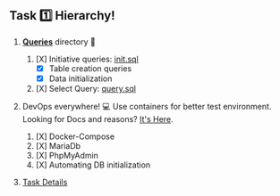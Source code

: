 ## Task 1️⃣ Hierarchy!

1. **[Queries](Queries)** directory 🚀️

   1. [X] Initiative queries: [init.sql](Queries/init.sql)
      * [X] Table creation queries
      * [X] Data initialization
   2. [X] Select Query: [query.sql](Queries/query.sql)
2. DevOps everywhere! 💻 Use containers for better test environment. Looking for Docs and reasons? [It's Here](Docs/DevOps.md).

   1. [X] Docker-Compose
   2. [X] MariaDb
   3. [X] PhpMyAdmin
   4. [X] Automating DB initialization
3. [Task Details](Docs/TaskDetails.md)
